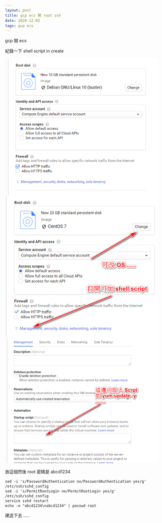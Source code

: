```yaml
---
layout: post
title: gcp ecs 開 root ssh
date: 2020-12-03
tags: gcp ecs
---
```


gcp 開 ecs

紀錄一下 shell script in create

<img src="/images/posts/google-doc/7.png">

<img src="/images/posts/google-doc/8.png">

<img src="/images/posts/google-doc/9.png">


放這個然後 root 密碼是 abcd1234
```
sed -i 's/PasswordAuthentication no/PasswordAuthentication yes/g' /etc/ssh/sshd_config
sed -i 's/PermitRootLogin no/PermitRootLogin yes/g' /etc/ssh/sshd_config
service sshd restart
echo -e "abcd1234\nabcd1234" | passwd root
```

建造下去 .....
